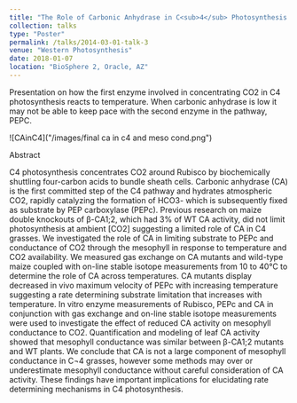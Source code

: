 ```yaml
---
title: "The Role of Carbonic Anhydrase in C<sub>4</sub> Photosynthesis and Mesophyll Conductance"
collection: talks
type: "Poster"
permalink: /talks/2014-03-01-talk-3
venue: "Western Photosynthesis"
date: 2018-01-07
location: "BioSphere 2, Oracle, AZ"
---
```


Presentation on how the first enzyme involved in concentrating  CO2 in C4 photosynthesis reacts to temperature. When carbonic anhydrase is low it may not be able to keep pace with the second enzyme in the pathway, PEPC.  

![CAinC4]("/images/final ca in c4 and meso cond.png")




Abstract

C4 photosynthesis concentrates CO2 around Rubisco by biochemically shuttling four-carbon acids to bundle sheath cells. Carbonic anhydrase (CA) is the first committed step of the C4 pathway and hydrates atmospheric CO2, rapidly catalyzing the formation of HCO3- which is subsequently fixed as substrate by PEP carboxylase (PEPc). Previous research on maize double knockouts of β-CA1;2, which had 3% of WT CA activity, did not limit photosynthesis at ambient [CO2] suggesting a limited role of CA in C4 grasses. We investigated the role of CA in limiting substrate to PEPc and conductance of CO2 through the mesophyll in response to temperature and CO2 availability. We measured gas exchange on CA mutants and wild-type maize coupled with on-line stable isotope measurements from 10 to 40°C to determine the role of CA across temperatures. CA mutants display decreased in vivo maximum velocity of PEPc with increasing temperature suggesting a rate determining substrate limitation that increases with temperature. In vitro enzyme measurements of Rubisco, PEPc and CA in conjunction with gas exchange and on-line stable isotope measurements were used to investigate the effect of reduced CA activity on mesophyll conductance to CO2. Quantification and modeling of leaf CA activity showed that mesophyll conductance was similar between β-CA1;2 mutants and WT plants. We conclude that CA is not a large component of mesophyll conductance in C¬4 grasses, however some methods may over or underestimate mesophyll conductance without careful consideration of CA activity. These findings have important implications for elucidating rate determining mechanisms in C4 photosynthesis.


